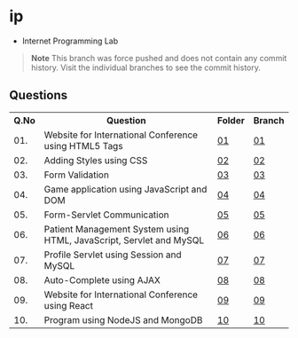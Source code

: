 # ip

- Internet Programming Lab

> **Note**
> This branch was force pushed and does not contain any commit history. Visit the individual branches to see the commit history.

## Questions
<table>
<tr><th>Q.No</th><th>Question</th><th>Folder</th><th>Branch</th></tr>
<tr>
  <td>01.</td>
  <td>Website for International Conference using HTML5 Tags</td>
  <td><a href="01">01</a></td>
  <td><a href="../../tree/01">01</a></td>
</tr>
<tr>
  <td>02.</td>
  <td>Adding Styles using CSS</td>
  <td><a href="02">02</a></td>
  <td><a href="../../tree/02">02</a></td>
</tr>
<tr>
  <td>03.</td>
  <td>Form Validation</td>
  <td><a href="03">03</a></td>
  <td><a href="../../tree/03">03</a></td>
</tr>
<tr>
  <td>04.</td>
  <td>Game application using JavaScript and DOM</td>
  <td><a href="04">04</a></td>
  <td><a href="../../tree/04">04</a></td>
</tr>
<tr>
  <td>05.</td>
  <td>Form-Servlet Communication</td>
  <td><a href="05">05</a></td>
  <td><a href="../../tree/05">05</a></td>
</tr>
<tr>
  <td>06.</td>
  <td>Patient Management System using HTML, JavaScript, Servlet and MySQL</td>
  <td><a href="06">06</a></td>
  <td><a href="../../tree/06">06</a></td>
</tr>
<tr>
  <td>07.</td>
  <td>Profile Servlet using Session and MySQL</td>
  <td><a href="07">07</a></td>
  <td><a href="../../tree/07">07</a></td>
</tr>
<tr>
  <td>08.</td>
  <td>Auto-Complete using AJAX</td>
  <td><a href="08">08</a></td>
  <td><a href="../../tree/08">08</a></td>
</tr>
<tr>
  <td>09.</td>
  <td>Website for International Conference using React</td>
  <td><a href="09">09</a></td>
  <td><a href="../../tree/09">09</a></td>
</tr>
<tr>
  <td>10.</td>
  <td>Program using NodeJS and MongoDB</td>
  <td><a href="10">10</a></td>
  <td><a href="../../tree/10">10</a></td>
</tr>
</table>
